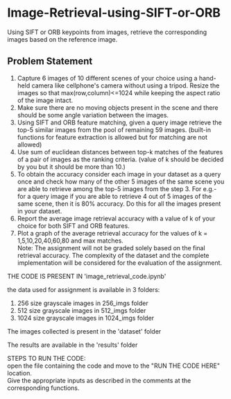 # Image-Retrieval-using-SIFT-or-ORB
Using SIFT or ORB keypoints from images, retrieve the corresponding images based on the reference image.  

## Problem Statement
1. Capture 6 images of 10 different scenes of your choice using a hand-held camera like cellphone's camera without using a tripod. Resize the images so that max(row,column)<=1024 while keeping the aspect ratio of the image intact.  
2. Make sure there are no moving objects present in the scene and there should be some angle variation between the images.  
3. Using SIFT and ORB feature matching, given a query image retrieve the top-5 similar images from the pool of remaining 59 images. (built-in functions for feature extraction is allowed but for matching are not allowed)  
4. Use sum of euclidean distances between top-k matches of the features of a pair of images as the ranking criteria. (value of k should be decided by you but it should be more than 10.)  
5. To obtain the accuracy consider each image in your dataset as a query once and check how many of the other 5 images of the same scene you are able to retrieve among the top-5 images from the step 3. For e.g.- for a query image if you are able to retrieve 4 out of 5 images of the same scene, then it is 80% accuracy. Do this for all the images present in your dataset.  
6. Report the average image retrieval accuracy with a value of k of your choice for both SIFT and ORB features.  
7.  Plot a graph of the average retrieval accuracy for the values of k = 1,5,10,20,40,60,80 and max matches.  
Note: The assignment will not be graded solely based on the final retrieval accuracy. The complexity of the dataset and the complete implementation will be considered for the evaluation of the assignment.  

THE CODE IS PRESENT IN 'image_retrieval_code.ipynb'   

the data used for assignment is available in 3 folders:  
1. 256 size grayscale images in 256_imgs folder  
2. 512 size grayscale images in 512_imgs folder  
3. 1024 size grayscale images in 1024_imgs folder  

The images collected is present in the 'dataset' folder  

The results are available in the 'results' folder  

STEPS TO RUN THE CODE:  
open the file containing the code and move to the "RUN THE CODE HERE" location.  
Give the appropriate inputs as described in the comments at the corresponding functions.  
